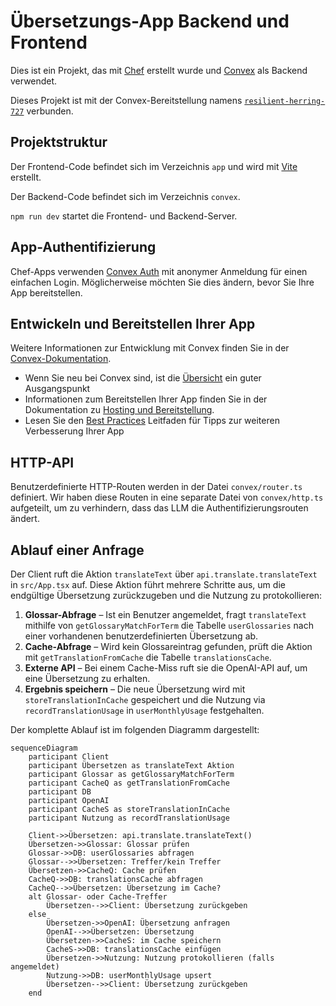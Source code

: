 # Übersetzungs-App Backend und Frontend
  
Dies ist ein Projekt, das mit [Chef](https://chef.convex.dev) erstellt wurde und [Convex](https://convex.dev) als Backend verwendet.
  
Dieses Projekt ist mit der Convex-Bereitstellung namens [`resilient-herring-727`](https://dashboard.convex.dev/d/resilient-herring-727) verbunden.
  
## Projektstruktur
  
Der Frontend-Code befindet sich im Verzeichnis `app` und wird mit [Vite](https://vitejs.dev/) erstellt.
  
Der Backend-Code befindet sich im Verzeichnis `convex`.
  
`npm run dev` startet die Frontend- und Backend-Server.

## App-Authentifizierung

Chef-Apps verwenden [Convex Auth](https://auth.convex.dev/) mit anonymer Anmeldung für einen einfachen Login. Möglicherweise möchten Sie dies ändern, bevor Sie Ihre App bereitstellen.

## Entwickeln und Bereitstellen Ihrer App

Weitere Informationen zur Entwicklung mit Convex finden Sie in der [Convex-Dokumentation](https://docs.convex.dev/).
* Wenn Sie neu bei Convex sind, ist die [Übersicht](https://docs.convex.dev/understanding/) ein guter Ausgangspunkt
* Informationen zum Bereitstellen Ihrer App finden Sie in der Dokumentation zu [Hosting und Bereitstellung](https://docs.convex.dev/production/).
* Lesen Sie den [Best Practices](https://docs.convex.dev/understanding/best-practices/) Leitfaden für Tipps zur weiteren Verbesserung Ihrer App

## HTTP-API

Benutzerdefinierte HTTP-Routen werden in der Datei `convex/router.ts` definiert. Wir haben diese Routen in eine separate Datei von `convex/http.ts` aufgeteilt, um zu verhindern, dass das LLM die Authentifizierungsrouten ändert.

## Ablauf einer Anfrage

Der Client ruft die Aktion `translateText` über `api.translate.translateText` in
`src/App.tsx` auf. Diese Aktion führt mehrere Schritte aus, um die endgültige
Übersetzung zurückzugeben und die Nutzung zu protokollieren:

1. **Glossar-Abfrage** – Ist ein Benutzer angemeldet, fragt `translateText`
   mithilfe von `getGlossaryMatchForTerm` die Tabelle `userGlossaries` nach einer
   vorhandenen benutzerdefinierten Übersetzung ab.
2. **Cache-Abfrage** – Wird kein Glossareintrag gefunden, prüft die Aktion mit
   `getTranslationFromCache` die Tabelle `translationsCache`.
3. **Externe API** – Bei einem Cache-Miss ruft sie die OpenAI-API auf, um eine
   Übersetzung zu erhalten.
4. **Ergebnis speichern** – Die neue Übersetzung wird mit
   `storeTranslationInCache` gespeichert und die Nutzung via
   `recordTranslationUsage` in `userMonthlyUsage` festgehalten.

Der komplette Ablauf ist im folgenden Diagramm dargestellt:

```mermaid
sequenceDiagram
    participant Client
    participant Übersetzen as translateText Aktion
    participant Glossar as getGlossaryMatchForTerm
    participant CacheQ as getTranslationFromCache
    participant DB
    participant OpenAI
    participant CacheS as storeTranslationInCache
    participant Nutzung as recordTranslationUsage

    Client->>Übersetzen: api.translate.translateText()
    Übersetzen->>Glossar: Glossar prüfen
    Glossar->>DB: userGlossaries abfragen
    Glossar-->>Übersetzen: Treffer/kein Treffer
    Übersetzen->>CacheQ: Cache prüfen
    CacheQ->>DB: translationsCache abfragen
    CacheQ-->>Übersetzen: Übersetzung im Cache?
    alt Glossar- oder Cache-Treffer
        Übersetzen-->>Client: Übersetzung zurückgeben
    else
        Übersetzen->>OpenAI: Übersetzung anfragen
        OpenAI-->>Übersetzen: Übersetzung
        Übersetzen->>CacheS: im Cache speichern
        CacheS->>DB: translationsCache einfügen
        Übersetzen->>Nutzung: Nutzung protokollieren (falls angemeldet)
        Nutzung->>DB: userMonthlyUsage upsert
        Übersetzen-->>Client: Übersetzung zurückgeben
    end
```

